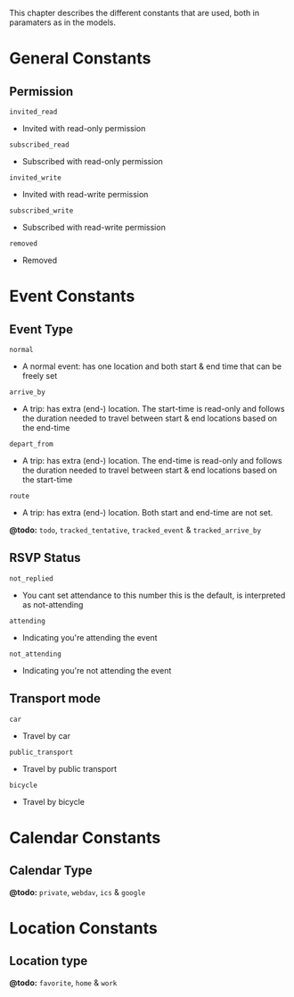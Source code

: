 This chapter describes the different constants that are used, both in paramaters as in the models.

# General Constants

## Permission

``invited_read``

* Invited with read-only permission

``subscribed_read``

* Subscribed with read-only permission

``invited_write`` 

* Invited with read-write permission

``subscribed_write``

* Subscribed with read-write permission

``removed``

* Removed


# Event Constants

## Event Type

``normal``

* A normal event: has one location and both start & end time that can be freely set

``arrive_by``

* A trip: has extra (end-) location. The start-time is read-only and follows the duration needed to travel between start & end locations based on the end-time

``depart_from``

* A trip: has extra (end-) location. The end-time is read-only and follows the duration needed to travel between start & end locations based on the start-time

``route``

* A trip: has extra (end-) location. Both start and end-time are not set.

**@todo:** ``todo``, ``tracked_tentative``, ``tracked_event`` & ``tracked_arrive_by``

## RSVP Status

``not_replied``

* You cant set attendance to this number this is the default, is interpreted as not-attending

``attending``

* Indicating you're attending the event

``not_attending``

* Indicating you're not attending the event

## Transport mode

``car``

* Travel by car

``public_transport``

* Travel by public transport

``bicycle``

* Travel by bicycle


# Calendar Constants

## Calendar Type

**@todo:** ``private``, ``webdav``, ``ics`` & ``google``


# Location Constants

## Location type

**@todo:** ``favorite``, ``home`` & ``work``

